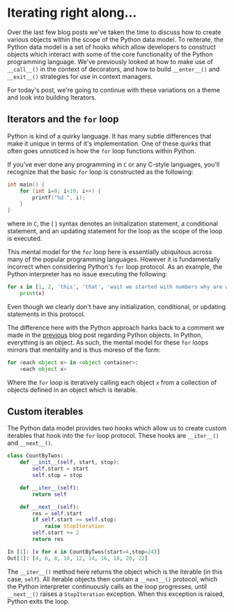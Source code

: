 # Iterating right along...

Over the last few blog posts we've taken the time to discuss how to create various objects within the scope of the Python data model. To reiterate, the Python data model is a set of hooks which allow developers to construct objects which interact with some of the core functionality of the Python programming language. We've previously looked at how to make use of `__call__()` in the context of decorators, and how to build `__enter__()` and `__exit__()` strategies for use in context managers.

For today's post, we're going to continue with these variations on a theme and look into building Iterators.

## Iterators and the `for` loop

Python is kind of a quirky language. It has many subtle differences that make it unique in terms of it's implementation. One of these quirks that often goes unnoticed is how the `for` loop functions within Python.

If you've ever done any programming in `C` or any C-style languages, you'll recognize that the basic `for` loop is constructed as the following:

```C
int main() {
    for (int i=0; i<10; i++) {
        printf("%d ", i);
    }
}
```

where in `C`, the ( ) syntax denotes an initialization statement, a conditional statement, and an updating statement for the loop as the scope of the loop is executed.

This mental model for the `for` loop here is essentially ubiquitous across many of the popular programming languages. However it is fundamentally incorrect when considering Python's `for` loop protocol. As an example, the Python interpreter has no issue executing the following:

```python
for x in [1, 2, 'this', 'that', 'wait we started with numbers why are we looping over strings now...']:
    print(x)
```

Even though we clearly don't have any initialization, conditional, or updating statements in this protocol.

The difference here with the Python approach harks back to a comment we made in the [previous](https://1mikegrn.github.io/blog/posts/2020_10_16/) blog post regarding Python objects. In Python, everything is an object. As such, the mental model for these `for` loops mirrors that mentality and is thus moreso of the form:

```python
for <each object x> in <object container>:
    <each object x>
```

Where the `for` loop is iteratively calling each object `x` from a collection of objects defined in an object which is iterable.

## Custom iterables

The Python data model provides two hooks which allow us to create custom iterables that hook into the `for` loop protocol. These hooks are `__iter__()` and `__next__()`.

```python
class CountByTwos:
    def __init__(self, start, stop):
        self.start = start
        self.stop = stop

    def __iter__(self):
        return self

    def __next__(self):
        res = self.start
        if self.start >= self.stop:
            raise StopIteration
        self.start += 2
        return res
```

```python
In [1]: [x for x in CountByTwos(start=4,stop=24)]
Out[1]: [4, 6, 8, 10, 12, 14, 16, 18, 20, 22]
```

The `__iter__()` method here returns the object which is the iterable (in this case, `self`). All iterable objects then contain a `__next__()` protocol, which the Python interpreter continuously calls as the loop progresses, until `__next__()` raises a `StopIteration` exception. When this exception is raised, Python exits the loop.